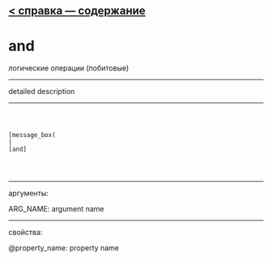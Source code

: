 [< справка — содержание](ceammc_lib.html)
---

# and


логические операции (побитовые)

---

detailed description
<br>


---


```



[message_box(                                 
|
[and]


            
```

---
аргументы:

ARG_NAME: argument name<br>

---
свойства:

@property_name: property name<br>

